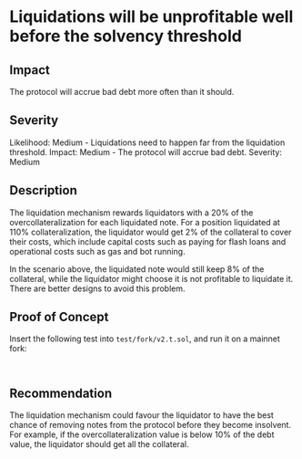 # Liquidations will be unprofitable well before the solvency threshold

## Impact
The protocol will accrue bad debt more often than it should.

## Severity
Likelihood: Medium - Liquidations need to happen far from the liquidation threshold.
Impact: Medium - The protocol will accrue bad debt.
Severity: Medium

## Description
The liquidation mechanism rewards liquidators with a 20% of the overcollateralization for each liquidated note. For a position liquidated at 110% collateralization, the liquidator would get 2% of the collateral to cover their costs, which include capital costs such as paying for flash loans and operational costs such as gas and bot running.

In the scenario above, the liquidated note would still keep 8% of the collateral, while the liquidator might choose it is not profitable to liquidate it. There are better designs to avoid this problem.

## Proof of Concept

Insert the following test into `test/fork/v2.t.sol`, and run it on a mainnet fork:

```

```



```

```

## Recommendation

The liquidation mechanism could favour the liquidator to have the best chance of removing notes from the protocol before they become insolvent. For example, if the overcollateralization value is below 10% of the debt value, the liquidator should get all the collateral.